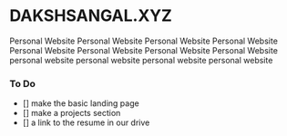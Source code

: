 # DAKSHSANGAL.XYZ 


Personal Website
Personal Website
Personal Website
Personal Website
Personal Website
Personal Website
Personal Website
Personal Website
personal website
personal website
personal website
personal website

### To Do 

- [] make the basic landing page 
- [] make a projects section
- [] a link to the resume in our drive








